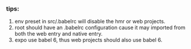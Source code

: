 ### tips:

1. env preset in src/.babelrc will disable the hmr or web projects.
2. root should have an .babelrc configuration cause it may imported from both the web entry and native entry.
3. expo use babel 6, thus web projects should also use babel 6.
